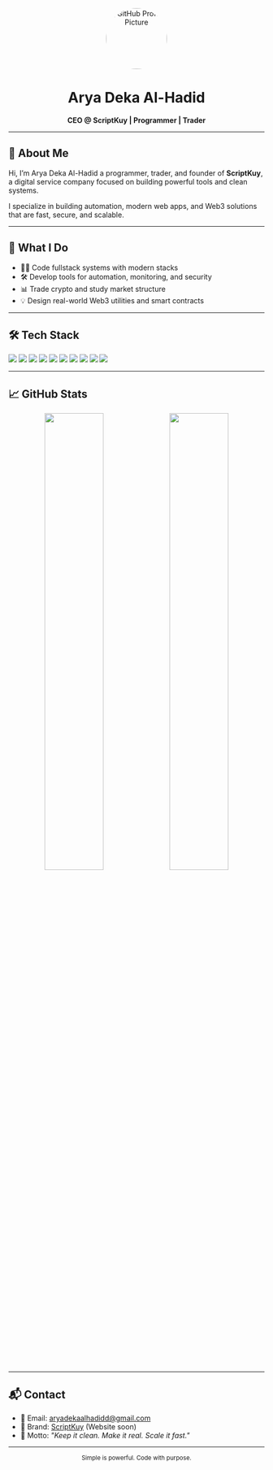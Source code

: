 <p align="center">
  <img src="https://github.com/Keenaanash0.png" width="120" style="border-radius: 50%;" alt="GitHub Profile Picture" />
</p>

<h1 align="center">Arya Deka Al-Hadid</h1>
<p align="center"><strong>CEO @ ScriptKuy | Programmer | Trader</strong></p>

---

## 👋 About Me

Hi, I’m Arya Deka Al-Hadid a programmer, trader, and founder of **ScriptKuy**,  
a digital service company focused on building powerful tools and clean systems.

I specialize in building automation, modern web apps, and Web3 solutions that are fast, secure, and scalable.

---

## 🧠 What I Do

- 👨‍💻 Code fullstack systems with modern stacks  
- 🛠 Develop tools for automation, monitoring, and security  
- 📊 Trade crypto and study market structure  
- 💡 Design real-world Web3 utilities and smart contracts

---

## 🛠️ Tech Stack

<p align="left">
  <img src="https://img.shields.io/badge/Solidity-363636?style=flat&logo=solidity" />
  <img src="https://img.shields.io/badge/Python-3776AB?style=flat&logo=python&logoColor=white" />
  <img src="https://img.shields.io/badge/JavaScript-F7DF1E?style=flat&logo=javascript&logoColor=black" />
  <img src="https://img.shields.io/badge/TypeScript-3178C6?style=flat&logo=typescript&logoColor=white" />
  <img src="https://img.shields.io/badge/React-61DAFB?style=flat&logo=react&logoColor=black" />
  <img src="https://img.shields.io/badge/Next.js-000000?style=flat&logo=next.js&logoColor=white" />
  <img src="https://img.shields.io/badge/Node.js-339933?style=flat&logo=nodedotjs&logoColor=white" />
  <img src="https://img.shields.io/badge/Express-000000?style=flat&logo=express&logoColor=white" />
  <img src="https://img.shields.io/badge/Tailwind_CSS-38B2AC?style=flat&logo=tailwind-css&logoColor=white" />
  <img src="https://img.shields.io/badge/Sass-CC6699?style=flat&logo=sass&logoColor=white" />
</p>

---

## 📈 GitHub Stats

<p align="center">
  <img src="https://github-readme-stats.vercel.app/api?username=Keenaanash0&show_icons=true&hide_border=true&theme=default" width="48%" />
  <img src="https://github-readme-streak-stats.herokuapp.com/?user=Keenaanash0&hide_border=true&theme=default" width="48%" />
</p>

---

## 📬 Contact

- 📧 Email: aryadekaalhadidd@gmail.com  
- 🏢 Brand: [ScriptKuy](#) (Website soon)  
- 🧠 Motto: *"Keep it clean. Make it real. Scale it fast."*

---

<p align="center">
  <sub>Simple is powerful. Code with purpose.</sub>
</p>
